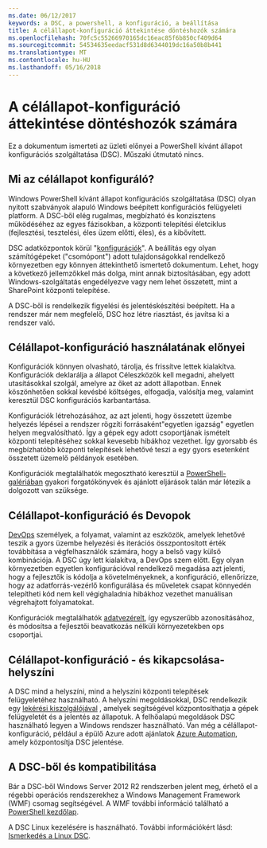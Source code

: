 ```yaml
---
ms.date: 06/12/2017
keywords: a DSC, a powershell, a konfiguráció, a beállítása
title: A célállapot-konfiguráció áttekintése döntéshozók számára
ms.openlocfilehash: 70fc5c55266970165dc16eac85f6b850cf409d64
ms.sourcegitcommit: 54534635eedacf531d8d6344019dc16a50b8b441
ms.translationtype: MT
ms.contentlocale: hu-HU
ms.lasthandoff: 05/16/2018
---
```

# <a name="desired-state-configuration-overview-for-decision-makers"></a>A célállapot-konfiguráció áttekintése döntéshozók számára

Ez a dokumentum ismerteti az üzleti előnyei a PowerShell kívánt állapot konfigurációs szolgáltatása (DSC). Műszaki útmutató nincs.

## <a name="what-is-desired-state-configuration"></a>Mi az célállapot konfiguráló?

Windows PowerShell kívánt állapot konfigurációs szolgáltatása (DSC) olyan nyitott szabványok alapuló Windows beépített konfigurációs felügyeleti platform. A DSC-ből elég rugalmas, megbízható és konzisztens működéséhez az egyes fázisokban, a központi telepítési életciklus (fejlesztési, tesztelési, éles üzem előtti, éles), és a kibővített.

DSC adatközpontok körül "[konfigurációk](https://msdn.microsoft.com/powershell/dsc/configurations)".
A beállítás egy olyan számítógépeket ("csomópont") adott tulajdonságokkal rendelkező környezetben egy könnyen áttekinthető ismertető dokumentum.
Lehet, hogy a következő jellemzőkkel más dolga, mint annak biztosításában, egy adott Windows-szolgáltatás engedélyezve vagy nem lehet összetett, mint a SharePoint központi telepítése.

A DSC-ből is rendelkezik figyelési és jelentéskészítési beépített.
Ha a rendszer már nem megfelelő, DSC hoz létre riasztást, és javítsa ki a rendszer való.

## <a name="benefits-of-using-desired-state-configuration"></a>Célállapot-konfiguráció használatának előnyei

Konfigurációk könnyen olvasható, tárolja, és frissítve lettek kialakítva.
Konfigurációk deklarálja a állapot Céleszközök kell megadni, ahelyett utasításokkal szolgál, amelyre az őket az adott állapotban.
Ennek köszönhetően sokkal kevésbé költséges, elfogadja, valósítja meg, valamint keresztül DSC konfigurációs karbantartása.

Konfigurációk létrehozásához, az azt jelenti, hogy összetett üzembe helyezés lépései a rendszer rögzíti forrásaként"egyetlen igazság" egyetlen helyen megvalósítható.
Így a gépek egy adott csoportjának ismételt központi telepítéséhez sokkal kevesebb hibákhoz vezethet.
Így gyorsabb és megbízhatóbb központi telepítések lehetővé teszi a egy gyors esetenként összetett üzemelő példányok esetében.

Konfigurációk megtalálhatók megosztható keresztül a [PowerShell-galériában](https://powershellgallery.com) gyakori forgatókönyvek és ajánlott eljárások talán már létezik a dolgozott van szüksége.


## <a name="desired-state-configuration-and-devops"></a>Célállapot-konfiguráció és Devopok

[DevOps](http://blogs.technet.com/b/ashleymcglone/archive/2015/11/20/devops-for-n00bs-ie-windows-people.aspx) személyek, a folyamat, valamint az eszközök, amelyek lehetővé teszik a gyors üzembe helyezési és iterációs összpontosított érték továbbítása a végfelhasználók számára, hogy a belső vagy külső kombinációja.
A DSC úgy lett kialakítva, a DevOps szem előtt.
Egy olyan környezetben egyetlen konfigurációval rendelkező megadása azt jelenti, hogy a fejlesztők is kódolja a követelményeknek, a konfiguráció, ellenőrizze, hogy az adatforrás-vezérlő konfigurálása és műveletek csapat könnyedén telepítheti kód nem kell végighaladnia hibákhoz vezethet manuálisan végrehajtott folyamatokat.

Konfigurációk megtalálhatók [adatvezérelt](https://msdn.microsoft.com/powershell/dsc/configdata), így egyszerűbb azonosításához, és módosítsa a fejlesztői beavatkozás nélküli környezetekben ops csoportjai.

## <a name="desired-state-configuration-on--and-off-premises"></a>Célállapot-konfiguráció - és kikapcsolása-helyszíni

A DSC mind a helyszíni, mind a helyszíni központi telepítések felügyeletéhez használható.
A helyszíni megoldásokkal, DSC rendelkezik egy [lekérési kiszolgálójával](https://msdn.microsoft.com/powershell/dsc/pullserver) , amelyek segítségével központosíthatja a gépek felügyeletét és a jelentés az állapotuk.
A felhőalapú megoldások DSC használható legyen a Windows rendszer használható.
Van még a célállapot-konfiguráció, például a épülő Azure adott ajánlatok [Azure Automation](https://azure.microsoft.com/en-us/documentation/services/automation/), amely központosítja DSC jelentése.

## <a name="dsc-and-compatibility"></a>A DSC-ből és kompatibilitása

Bár a DSC-ből Windows Server 2012 R2 rendszerben jelent meg, érhető el a régebbi operációs rendszerekhez a Windows Management Framework (WMF) csomag segítségével.
A WMF további információ található a [PowerShell kezdőlap](https://msdn.microsoft.com/en-us/powershell/).

A DSC Linux kezelésére is használható. További információkért lásd: [Ismerkedés a Linux DSC](https://msdn.microsoft.com/en-us/powershell/dsc/lnxgettingstarted).